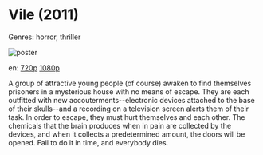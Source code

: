 # Vile (2011)

Genres: horror, thriller

![poster](http://image.tmdb.org/t/p/w500/w8TlkQEZkSAHwxTdPwsK2LYQqiv.jpg)

en:
  [720p](magnet:?xt=urn:btih:455E2B5AFA84ACEED85D2117D8AC4B83DF3825BD&tr=udp://glotorrents.pw:6969/announce&tr=udp://tracker.opentrackr.org:1337/announce&tr=udp://torrent.gresille.org:80/announce&tr=udp://tracker.openbittorrent.com:80&tr=udp://tracker.coppersurfer.tk:6969&tr=udp://tracker.leechers-paradise.org:6969&tr=udp://p4p.arenabg.ch:1337&tr=udp://tracker.internetwarriors.net:1337)
  [1080p](magnet:?xt=urn:btih:C50959A7781E681C3BC7BE2965BE467AF182CB90&tr=udp://glotorrents.pw:6969/announce&tr=udp://tracker.opentrackr.org:1337/announce&tr=udp://torrent.gresille.org:80/announce&tr=udp://tracker.openbittorrent.com:80&tr=udp://tracker.coppersurfer.tk:6969&tr=udp://tracker.leechers-paradise.org:6969&tr=udp://p4p.arenabg.ch:1337&tr=udp://tracker.internetwarriors.net:1337)
  


A group of attractive young people (of course) awaken to find themselves prisoners in a mysterious house with no means of escape. They are each outfitted with new accouterments--electronic devices attached to the base of their skulls--and a recording on a television screen alerts them of their task. In order to escape, they must hurt themselves and each other. The chemicals that the brain produces when in pain are collected by the devices, and when it collects a predetermined amount, the doors will be opened. Fail to do it in time, and everybody dies.